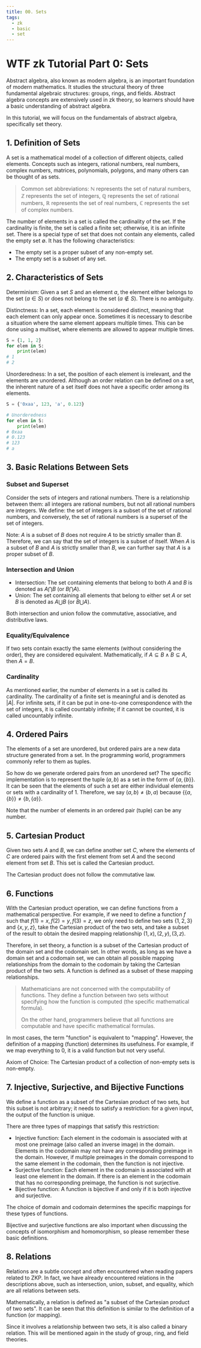 ```yaml
---
title: 00. Sets
tags:
  - zk
  - basic
  - set
---
```


# WTF zk Tutorial Part 0: Sets

Abstract algebra, also known as modern algebra, is an important foundation of modern mathematics. It studies the structural theory of three fundamental algebraic structures: groups, rings, and fields. Abstract algebra concepts are extensively used in zk theory, so learners should have a basic understanding of abstract algebra.

In this tutorial, we will focus on the fundamentals of abstract algebra, specifically set theory.

## 1. Definition of Sets

A set is a mathematical model of a collection of different objects, called elements. Concepts such as integers, rational numbers, real numbers, complex numbers, matrices, polynomials, polygons, and many others can be thought of as sets.

> Common set abbreviations: $\mathbb{N}$ represents the set of natural numbers, $\mathbb{Z}$ represents the set of integers, $\mathbb{Q}$ represents the set of rational numbers, $\mathbb{R}$ represents the set of real numbers, $\mathbb{C}$ represents the set of complex numbers.

The number of elements in a set is called the cardinality of the set. If the cardinality is finite, the set is called a finite set; otherwise, it is an infinite set. There is a special type of set that does not contain any elements, called the empty set $\emptyset$. It has the following characteristics:

- The empty set is a proper subset of any non-empty set.
- The empty set is a subset of any set.

## 2. Characteristics of Sets

Determinism: Given a set $S$ and an element $a$, the element either belongs to the set ($a\in S$) or does not belong to the set ($a\notin S$). There is no ambiguity.

Distinctness: In a set, each element is considered distinct, meaning that each element can only appear once. Sometimes it is necessary to describe a situation where the same element appears multiple times. This can be done using a multiset, where elements are allowed to appear multiple times.

```python
S = {1, 1, 2}
for elem in S:
    print(elem)
# 1
# 2
```

Unorderedness: In a set, the position of each element is irrelevant, and the elements are unordered. Although an order relation can be defined on a set, the inherent nature of a set itself does not have a specific order among its elements.

```python
S = {'0xaa', 123, 'a', 0.123}

# Unorderedness
for elem in S:
    print(elem)
# 0xaa
# 0.123
# 123
# a
```

## 3. Basic Relations Between Sets

### Subset and Superset
Consider the sets of integers and rational numbers. There is a relationship between them: all integers are rational numbers, but not all rational numbers are integers. We define: the set of integers is a subset of the set of rational numbers, and conversely, the set of rational numbers is a superset of the set of integers.

Note: $A$ is a subset of $B$ does not require $A$ to be strictly smaller than $B$. Therefore, we can say that the set of integers is a subset of itself. When $A$ is a subset of $B$ and $A$ is strictly smaller than $B$, we can further say that $A$ is a proper subset of $B$.

### Intersection and Union

- Intersection: The set containing elements that belong to both $A$ and $B$ is denoted as $A\bigcap B$ (or $B \bigcap A$).
- Union: The set containing all elements that belong to either set $A$ or set $B$ is denoted as $A\bigcup B$ (or $B\bigcup A$).

Both intersection and union follow the commutative, associative, and distributive laws.

### Equality/Equivalence

If two sets contain exactly the same elements (without considering the order), they are considered equivalent. Mathematically, if $A \subseteq B \wedge B \subseteq A$, then $A=B$.

### Cardinality

As mentioned earlier, the number of elements in a set is called its cardinality. The cardinality of a finite set is meaningful and is denoted as $|A|$. For infinite sets, if it can be put in one-to-one correspondence with the set of integers, it is called countably infinite; if it cannot be counted, it is called uncountably infinite.

## 4. Ordered Pairs

The elements of a set are unordered, but ordered pairs are a new data structure generated from a set. In the programming world, programmers commonly refer to them as tuples.

So how do we generate ordered pairs from an unordered set? The specific implementation is to represent the tuple $(a, b)$ as a set in the form of $\{a, \{b\}\}$. It can be seen that the elements of such a set are either individual elements or sets with a cardinality of 1. Therefore, we say $(a, b)\neq(b,a)$ because $\{\{a, \{b\}\}\neq\{b,\{a\}\}$.

Note that the number of elements in an ordered pair (tuple) can be any number.

## 5. Cartesian Product

Given two sets $A$ and $B$, we can define another set $C$, where the elements of $C$ are ordered pairs with the first element from set $A$ and the second element from set $B$. This set is called the Cartesian product.

The Cartesian product does not follow the commutative law.

## 6. Functions

With the Cartesian product operation, we can define functions from a mathematical perspective. For example, if we need to define a function $f$ such that $f(1)=x,f(2)=y, f(3)=z$, we only need to define two sets $\{1, 2, 3\}$ and $\{x, y, z\}$, take the Cartesian product of the two sets, and take a subset of the result to obtain the desired mapping relationship $(1, x), (2, y), (3, z)$.

Therefore, in set theory, a function is a subset of the Cartesian product of the domain set and the codomain set. In other words, as long as we have a domain set and a codomain set, we can obtain all possible mapping relationships from the domain to the codomain by taking the Cartesian product of the two sets. A function is defined as a subset of these mapping relationships.

> Mathematicians are not concerned with the computability of functions. They define a function between two sets without specifying how the function is computed (the specific mathematical formula).
>
> On the other hand, programmers believe that all functions are computable and have specific mathematical formulas.

In most cases, the term "function" is equivalent to "mapping". However, the definition of a mapping (function) determines its usefulness. For example, if we map everything to 0, it is a valid function but not very useful.

Axiom of Choice: The Cartesian product of a collection of non-empty sets is non-empty.

## 7. Injective, Surjective, and Bijective Functions

We define a function as a subset of the Cartesian product of two sets, but this subset is not arbitrary; it needs to satisfy a restriction: for a given input, the output of the function is unique.

There are three types of mappings that satisfy this restriction:
- Injective function: Each element in the codomain is associated with at most one preimage (also called an inverse image) in the domain. Elements in the codomain may not have any corresponding preimage in the domain. However, if multiple preimages in the domain correspond to the same element in the codomain, then the function is not injective.
- Surjective function: Each element in the codomain is associated with at least one element in the domain. If there is an element in the codomain that has no corresponding preimage, the function is not surjective.
- Bijective function: A function is bijective if and only if it is both injective and surjective.

The choice of domain and codomain determines the specific mappings for these types of functions.

Bijective and surjective functions are also important when discussing the concepts of isomorphism and homomorphism, so please remember these basic definitions.

## 8. Relations

Relations are a subtle concept and often encountered when reading papers related to ZKP. In fact, we have already encountered relations in the descriptions above, such as intersection, union, subset, and equality, which are all relations between sets.

Mathematically, a relation is defined as "a subset of the Cartesian product of two sets". It can be seen that this definition is similar to the definition of a function (or mapping).

Since it involves a relationship between two sets, it is also called a binary relation. This will be mentioned again in the study of group, ring, and field theories.